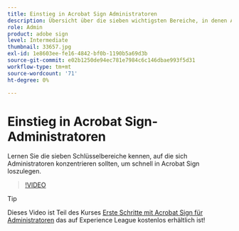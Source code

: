 ```yaml
---
title: Einstieg in Acrobat Sign Administratoren
description: Übersicht über die sieben wichtigsten Bereiche, in denen Administratoren schnell mit Acrobat Sign arbeiten können
role: Admin
product: adobe sign
level: Intermediate
thumbnail: 33657.jpg
exl-id: 1e8603ee-fe16-4842-bf0b-1190b5a69d3b
source-git-commit: e02b1250de94ec781e7984c6c146dbae993f5d31
workflow-type: tm+mt
source-wordcount: '71'
ht-degree: 0%

---
```


# Einstieg in Acrobat Sign-Administratoren

Lernen Sie die sieben Schlüsselbereiche kennen, auf die sich Administratoren konzentrieren sollten, um schnell in Acrobat Sign loszulegen.

>[!VIDEO](https://video.tv.adobe.com/v/33657?hidetitle=true)

>[!TIP]
>
>Dieses Video ist Teil des Kurses [Erste Schritte mit Acrobat Sign für Administratoren](https://experienceleague.adobe.com/?recommended=Sign-A-1-2020.2) das auf Experience League kostenlos erhältlich ist!
